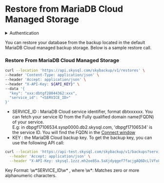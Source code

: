 # Restore from MariaDB Cloud Managed Storage

<details>

<summary>Authentication</summary>

#### Go to the MariaDB Cloud [API Key management page](https://app.skysql.com/user-profile/api-keys) and generate an API keyExport the value from the token field to an environment variable $API\_KEYexport API\_KEY='... key data ...'Use it on subsequent request, e.g:    \`\`\`bash    curl --request GET 'https://api.skysql.com/skybackup/v1/backups/schedules' --header "X-API-Key: ${API\_KEY}"    \`\`\`

</details>

You can restore your database from the backup located in the default MariaDB Cloud managed backup storage. Below is a sample restore call.

### Restore From MariaDB Cloud Managed Storage

```bash
curl --location 'https://api.skysql.com/skybackup/v1/restores' \
--header 'Content-Type: application/json' \
--header 'Accept: application/json' \
--header "X-API-Key: ${API_KEY}" \
--data '{
  "key": "xxx:dbtgf28044362:xxx",
  "service_id": "<SERVICE_ID>"
}'
```

* SERVICE\_ID : MariaDB Cloud service identifier, format dbtxxxxxx. You can fetch your service ID from the Fully qualified domain name(FQDN) of your service.\
  E.g: in dbpgf17106534.sysp0000.db2.skysql.com, 'dbpgf17106534' is the service ID. You will find the FQDN in the [Connect window](https://app.skysql.com/dashboard)
* KEY : the MariaDB Cloud backup key. To get the backup key, you can use the following API call:

```bash
curl --location 'https://api-test.skysql.com/skybackup/v1/backups?service_id=d<SERVICE_ID>' \
  --header 'Accept: application/json' \
  --header "X-API-Key: skysql.1zzz.mh2oe85a.5aXjdyqgef7facjgAQ6DcLlVfx8imkkybIan.87c113e7"
```

Key Format: \w\*SERVICE\_ID\w\* , where \w\*: Matches zero or more alphanumeric characters.
